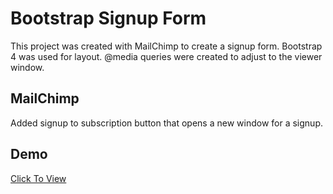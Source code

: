 # Bootstrap Signup Form

This project was created with MailChimp to create a signup form. Bootstrap 4 was used for layout. @media queries were created to adjust to the viewer window.

## MailChimp

Added signup to subscription button that opens a new window for a signup.

## Demo
[Click To View](https://vronney.github.io/bootstrap_083019_project/)
